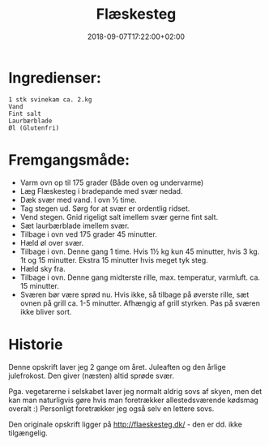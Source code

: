 ﻿---
title: "Flæskesteg"
date: 2018-09-07T17:22:00+02:00
draft: false
---
# Ingredienser:

	1 stk svinekam ca. 2.kg
	Vand
	Fint salt
	Laurbærblade
	Øl (Glutenfri)

# Fremgangsmåde:

* Varm ovn op til 175 grader (Både oven og undervarme)
* Læg Flæskesteg i bradepande med svær nedad.
* Dæk svær med vand. I ovn ½ time.
* Tag stegen ud. Sørg for at svær er ordentlig ridset.
* Vend stegen. Gnid rigeligt salt imellem svær gerne fint salt. 
* Sæt laurbærblade imellem svær.
* Tilbage i ovn ved 175 grader 45 minutter. 
* Hæld øl over svær.
* Tilbage i ovn. Denne gang 1 time. Hvis 1½ kg kun 45 minutter, hvis 3 kg. 1t og 15 minutter. Ekstra 15 minutter hvis meget tyk steg.
* Hæld sky fra.
* Tilbage i ovn. Denne gang midterste rille, max. temperatur, varmluft. ca. 15 minutter.
* Sværen bør være sprød nu. Hvis ikke, så tilbage på øverste rille, sæt ovnen på grill ca. 1-5 minutter. Afhængig af grill styrken. Pas på sværen ikke bliver sort.

# Historie

Denne opskrift laver jeg 2 gange om året. Juleaften og den årlige julefrokost. Den giver (næsten) altid sprøde svær.

Pga. vegetarerne i selskabet laver jeg normalt aldrig sovs af skyen, men det kan man naturligvis gøre hvis man foretrækker allestedsværende kødsmag overalt :) Personligt foretrækker jeg også selv en lettere sovs.

Den originale opskrift ligger på http://flaeskesteg.dk/ - den er dd. ikke tilgængelig. 
